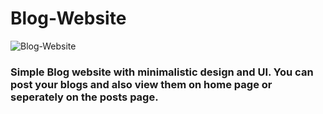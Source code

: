 
# Blog-Website
![Blog-Website](views/Blog_Website_screenshot.png)

### Simple Blog website with minimalistic design and UI. You can post your blogs and also view them on home page or seperately on the posts page. 

